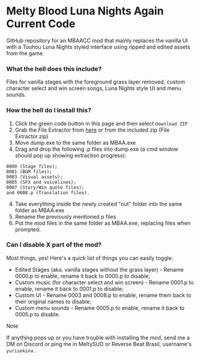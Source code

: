 # Melty Blood Luna Nights Again Current Code 
GitHub repository for an MBAACC mod that mainly replaces the vanilla UI with a Touhou Luna Nights styled interface using ripped and edited assets from the game. 

### What the hell does this include?

Files for vanilla stages with the foreground grass layer removed, custom character select and win screen songs, Luna Nights style UI and menu sounds.

### How the hell do I install this?

1. Click the green code button in this page and then select `Download ZIP`
1. Grab the File Extractor from [here](https://files.catbox.moe/ghmr93.zip) or from the included zip (File Extractor.zip) 
2. Move dump.exe to the same folder as MBAA.exe
3. Drag and drop the following .p files into dump.exe (a cmd window should pop up showing extraction progress): 

```
0000 (Stage files);
0001 (BGM files);
0003 (Visual assets);
0005 (SFX and voicelines); 
0007 (Story/Win quote files);
and 0008.p (Translation files).
```

4. Take everything inside the newly created "out" folder into the same folder as MBAA.exe
5. Rename the previously mentioned p files
6. Put the mod files in the same folder as MBAA.exe, replacing files when prompted.

### Can I disable X part of the mod?
Most things, yes! Here's a quick list of things you can easily toggle:

- Edited Stages (aka. vanilla stages without the grass layer) - Rename 0000.p to enable, rename it back to 0000.p to disable;
- Custom music (for character select and win screen) - Rename 0001.p to enable, rename it back to 0001.p to disable;
- Custom UI - Rename 0003 and 0008.p to enable, rename them back to their original names to disable;
- Custom menu sounds - Rename 0005.p to enable, rename it back to 0005.p to disable.

> [!NOTE] 
> If anything pops up or you have trouble with installing the mod, send me a DM on Discord or ping me in MeltySUD or Reverse Beat Brasil, username's `yurisekina` .